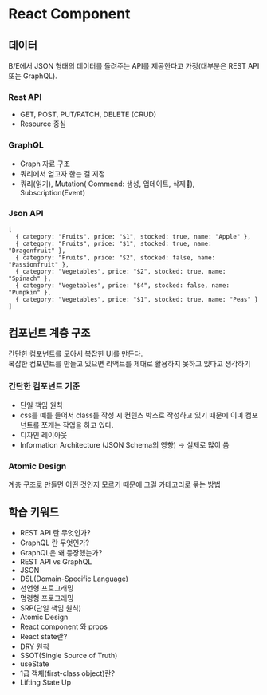 # React Component

## 데이터

B/E에서 JSON 형태의 데이터를 돌려주는 API를 제공한다고 가정(대부분은 REST API 또는 GraphQL).

### **Rest API**

* GET, POST, PUT/PATCH, DELETE (CRUD)
* Resource 중심

### GraphQL

* Graph 자료 구조
* 쿼리에서 얻고자 한는 걸 지정
*  쿼리(읽기), Mutation( Commend:  생성, 업데이트, 삭제), Subscription(Event)

### Json API

```
[
  { category: "Fruits", price: "$1", stocked: true, name: "Apple" },
  { category: "Fruits", price: "$1", stocked: true, name: "Dragonfruit" },
  { category: "Fruits", price: "$2", stocked: false, name: "Passionfruit" },
  { category: "Vegetables", price: "$2", stocked: true, name: "Spinach" },
  { category: "Vegetables", price: "$4", stocked: false, name: "Pumpkin" },
  { category: "Vegetables", price: "$1", stocked: true, name: "Peas" }
]
```



## 컴포넌트 계층 구조

간단한 컴포넌트를 모아서 복잡한 UI를 만든다.\
복잡한 컴포넌트를 만들고 있으면 리액트를 제대로 활용하지 못하고 있다고 생각하기

### 간단한 컴포넌트 기준

* 단일 책임 원칙
*  css를 예를 들어서 class를 작성 시 컨텐츠 박스로 작성하고 있기 때문에 이미 컴포넌트를 쪼개는 작업을 하고 있다.
* 디자인 레이아웃
* Information Architecture (JSON Schema의 영향) -> 실제로 많이 씀

### Atomic Design

계층 구조로 만들면 어떤 것인지 모르기 때문에 그걸 카테고리로 묶는 방법





## 학습 키워드

* REST API 란 무엇인가?
* GraphQL 란 무엇인가?
* GraphQL은 왜 등장했는가?
* REST API vs GraphQL
* JSON
* DSL(Domain-Specific Language)
* 선언형 프로그래밍
* 명령형 프로그래밍
* SRP(단일 책임 원칙)
* Atomic Design
* React component 와 props
* React state란?
* DRY 원칙
* SSOT(Single Source of Truth)
* useState
* 1급 객체(first-class object)란?
* Lifting State Up

